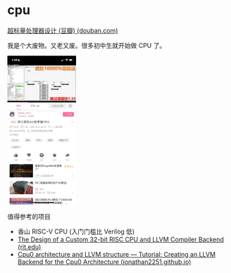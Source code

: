 # cpu

[超标量处理器设计 (豆瓣) (douban.com)](https://book.douban.com/subject/26293546/)



我是个大废物。又老又废。很多初中生就开始做 CPU 了。

<img src="image-20220318200739739.png" alt="image-20220318200739739" style="zoom: 33%;" />

值得参考的项目

- 香山 RISC-V CPU (入门门槛比 Verilog 低)
- [The Design of a Custom 32-bit RISC CPU and LLVM Compiler Backend (rit.edu)](https://scholarworks.rit.edu/cgi/viewcontent.cgi?article=10699&context=theses)
- [Cpu0 architecture and LLVM structure — Tutorial: Creating an LLVM Backend for the Cpu0 Architecture (jonathan2251.github.io)](https://jonathan2251.github.io/lbd/llvmstructure.html)

